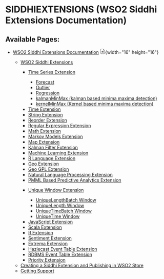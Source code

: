 # SIDDHIEXTENSIONS (WSO2 Siddhi Extensions Documentation)

  
  

## Available Pages:

-   [WSO2 Siddhi Extensions
    Documentation](WSO2_Siddhi_Extensions_Documentation)
    ![](images/icons/contenttypes/home_page_16.png){width="16"
    height="16"}
    -   [WSO2 Siddhi Extensions](WSO2_Siddhi_Extensions)
        -   [Time Series Extension](Time_Series_Extension)
            -   [Forecast](Forecast)

            <!-- -->

            -   [Outlier](Outlier)

            <!-- -->

            -   [Regression](Regression)

            <!-- -->

            -   [kalmanMinMax (kalman based minima maxima
                detection)](kalmanMinMax_kalman_based_minima_maxima_detection_)

            <!-- -->

            -   [kernelMinMax (Kernel based minima maxima
                detection)](kernelMinMax_Kernel_based_minima_maxima_detection_)

        <!-- -->

        -   [Time Extension](Time_Extension)

        <!-- -->

        -   [String Extension](String_Extension)

        <!-- -->

        -   [Reorder Extension](Reorder_Extension)

        <!-- -->

        -   [Regular Expression Extension](Regular_Expression_Extension)

        <!-- -->

        -   [Math Extension](Math_Extension)

        <!-- -->

        -   [Markov Models Extension](Markov_Models_Extension)

        <!-- -->

        -   [Map Extension](Map_Extension)

        <!-- -->

        -   [Kalman Filter Extension](Kalman_Filter_Extension)

        <!-- -->

        -   [Machine Learning Extension](Machine_Learning_Extension)

        <!-- -->

        -   [R Language Extension](R_Language_Extension)

        <!-- -->

        -   [Geo Extension](Geo_Extension)

        <!-- -->

        -   [Geo GPL Extension](Geo_GPL_Extension)

        <!-- -->

        -   [Natural Language Processing
            Extension](Natural_Language_Processing_Extension)

        <!-- -->

        -   [PMML Based Predictive Analytics
            Extension](PMML_Based_Predictive_Analytics_Extension)

        <!-- -->

        -   [Unique Window Extension](Unique_Window_Extension)
            -   [UniqueLengthBatch Window](UniqueLengthBatch_Window)

            <!-- -->

            -   [UniqueLength Window](UniqueLength_Window)

            <!-- -->

            -   [UniqueTimeBatch Window](UniqueTimeBatch_Window)

            <!-- -->

            -   [UniqueTime Window](UniqueTime_Window)

        <!-- -->

        -   [JavaScript Extension](JavaScript_Extension)

        <!-- -->

        -   [Scala Extension](Scala_Extension)

        <!-- -->

        -   [R Extension](R_Extension)

        <!-- -->

        -   [Sentiment Extension](Sentiment_Extension)

        <!-- -->

        -   [Extrema Extension](Extrema_Extension)

        <!-- -->

        -   [Hazlecast Event Table
            Extension](Hazlecast_Event_Table_Extension)

        <!-- -->

        -   [RDBMS Event Table Extension](RDBMS_Event_Table_Extension)

        <!-- -->

        -   [Priority Extension](Priority_Extension)

    <!-- -->

    -   [Creating a Siddhi Extension and Publishing in WSO2
        Store](Creating_a_Siddhi_Extension_and_Publishing_in_WSO2_Store)

    <!-- -->

    -   [Getting Support](Getting_Support)
